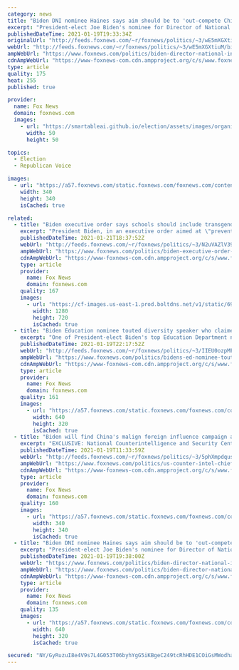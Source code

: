 ```yaml
---
category: news
title: "Biden DNI nominee Haines says aim should be to 'out-compete China'"
excerpt: "President-elect Joe Biden's nominee for Director of National Intelligence Avril Haines said, if confirmed, she would focus on providing intelligence to support efforts to \"out-compete China,\" while committing to doing more training to educate Americans on the country's malign foreign influence."
publishedDateTime: 2021-01-19T19:33:34Z
originalUrl: "http://feeds.foxnews.com/~r/foxnews/politics/~3/wE5mXGXtiuM/biden-director-national-intelligence-haines-china"
webUrl: "http://feeds.foxnews.com/~r/foxnews/politics/~3/wE5mXGXtiuM/biden-director-national-intelligence-haines-china"
ampWebUrl: "https://www.foxnews.com/politics/biden-director-national-intelligence-haines-china.amp"
cdnAmpWebUrl: "https://www-foxnews-com.cdn.ampproject.org/c/s/www.foxnews.com/politics/biden-director-national-intelligence-haines-china.amp"
type: article
quality: 175
heat: 255
published: true

provider:
  name: Fox News
  domain: foxnews.com
  images:
    - url: "https://smartableai.github.io/election/assets/images/organizations/foxnews.com-50x50.jpg"
      width: 50
      height: 50

topics:
  - Election
  - Republican Voice

images:
  - url: "https://a57.foxnews.com/static.foxnews.com/foxnews.com/content/uploads/2020/10/340/340/brooke-singman-headshot.jpg?ve=1&tl=1"
    width: 340
    height: 340
    isCached: true

related:
  - title: "Biden executive order says schools should include transgender athletes in girls' sports"
    excerpt: "President Biden, in an executive order aimed at \"preventing and combating discrimination on the basis of gender identity or sexual orientation,\" is calling on schools across the country to allow transgender athletes to participate in the sport of their gender identity."
    publishedDateTime: 2021-01-21T18:37:52Z
    webUrl: "http://feeds.foxnews.com/~r/foxnews/politics/~3/N2uVAZlV39w/biden-executive-order-schools-transgender-athletes-girls-sports"
    ampWebUrl: "https://www.foxnews.com/politics/biden-executive-order-schools-transgender-athletes-girls-sports.amp"
    cdnAmpWebUrl: "https://www-foxnews-com.cdn.ampproject.org/c/s/www.foxnews.com/politics/biden-executive-order-schools-transgender-athletes-girls-sports.amp"
    type: article
    provider:
      name: Fox News
      domain: foxnews.com
    quality: 167
    images:
      - url: "https://cf-images.us-east-1.prod.boltdns.net/v1/static/694940094001/12ee0e3c-a55a-4da5-8135-66d94c20ca83/5ce8239b-b177-46a5-83df-a0f384867e2d/1280x720/match/image.jpg"
        width: 1280
        height: 720
        isCached: true
  - title: "Biden Education nominee touted diversity speaker who claimed schools 'spirit murder' Black children"
    excerpt: "One of President-elect Biden's top Education Department nominees hosted a diversity training during which she gave an \"extremely complimentary\" introduction to its featured speaker, who has accused public schools of \"spirit murdering\" of Black children."
    publishedDateTime: 2021-01-19T22:17:52Z
    webUrl: "http://feeds.foxnews.com/~r/foxnews/politics/~3/IIEU0ozpMFU/bidens-ed-nominee-touted-diversity-speaker-who-claimed-schools-spirit-murder-black-children-source-says"
    ampWebUrl: "https://www.foxnews.com/politics/bidens-ed-nominee-touted-diversity-speaker-who-claimed-schools-spirit-murder-black-children-source-says.amp"
    cdnAmpWebUrl: "https://www-foxnews-com.cdn.ampproject.org/c/s/www.foxnews.com/politics/bidens-ed-nominee-touted-diversity-speaker-who-claimed-schools-spirit-murder-black-children-source-says.amp"
    type: article
    provider:
      name: Fox News
      domain: foxnews.com
    quality: 161
    images:
      - url: "https://a57.foxnews.com/static.foxnews.com/foxnews.com/content/uploads/2021/01/640/320/Screen-Shot-2021-01-18-at-8.32.12-PM.jpg?ve=1&tl=1"
        width: 640
        height: 320
        isCached: true
  - title: "Biden will find China's malign foreign influence campaign a 'challenge,' US counter-intel chief says"
    excerpt: "EXCLUSIVE: National Counterintelligence and Security Center Director Bill Evanina said no country poses a \"broader, more severe\" threat to America than China, telling Fox News that its malign foreign influence campaign against the United States will be one of the \"bigger challenges\" for the incoming"
    publishedDateTime: 2021-01-19T11:33:59Z
    webUrl: "http://feeds.foxnews.com/~r/foxnews/politics/~3/5phXmpdqusE/us-counter-intel-chief-says-chinas-malign-foreign-influence-campaign-will-be-challenge-for-biden-admin"
    ampWebUrl: "https://www.foxnews.com/politics/us-counter-intel-chief-says-chinas-malign-foreign-influence-campaign-will-be-challenge-for-biden-admin.amp"
    cdnAmpWebUrl: "https://www-foxnews-com.cdn.ampproject.org/c/s/www.foxnews.com/politics/us-counter-intel-chief-says-chinas-malign-foreign-influence-campaign-will-be-challenge-for-biden-admin.amp"
    type: article
    provider:
      name: Fox News
      domain: foxnews.com
    quality: 160
    images:
      - url: "https://a57.foxnews.com/static.foxnews.com/foxnews.com/content/uploads/2020/10/340/340/brooke-singman-headshot.jpg?ve=1&tl=1"
        width: 340
        height: 340
        isCached: true
  - title: "Biden DNI nominee Haines says aim should be to 'out-compete China'"
    excerpt: "President-elect Joe Biden's nominee for Director of National Intelligence Avril Haines said, if confirmed, she would focus on providing intelligence to support efforts to \"out-compete China,\" while committing to doing more training to educate Americans on the country's malign foreign influence."
    publishedDateTime: 2021-01-19T19:38:00Z
    webUrl: "https://www.foxnews.com/politics/biden-director-national-intelligence-haines-china"
    ampWebUrl: "https://www.foxnews.com/politics/biden-director-national-intelligence-haines-china.amp"
    cdnAmpWebUrl: "https://www-foxnews-com.cdn.ampproject.org/c/s/www.foxnews.com/politics/biden-director-national-intelligence-haines-china.amp"
    type: article
    provider:
      name: Fox News
      domain: foxnews.com
    quality: 135
    images:
      - url: "https://a57.foxnews.com/static.foxnews.com/foxnews.com/content/uploads/2021/01/640/320/Avril-Haines-2.jpg?ve=1&tl=1"
        width: 640
        height: 320
        isCached: true

secured: "NY/GyRuzuI8e4V9s7L4G053T06byhYgG5iKBgeC249tcRhHDE1COiGsMWodhayfFh5lKxARmtZx+l70slAJGMCwI8zcs7yc2NVQQjgYUNStXXX3I9ufi4RTlCGjgK7O1+M9zTYD/QVDsYfrsYRS2ic6oVMr58qUDaTdIkH4UktUp70I5k1eWvqpi+3SbbgA4d8FQrq4gUU+CYhhpdTaqD4kq3PUdDrZ+MTLNmbuH8lCCQINljXCr1IgT3Yh80ANEO7u1c8xQbg6Lflpr1/zdrLpUH7Hd1MA5oFwPWc0HjFaTqWNMkV9F/jKkqcWcN1zlANQRCf8P5R7J+yzL+rzqNx60Xs7rV/Pnn7mOj1iCNOs=;APbhC2HXARa47nR0A2+gFA=="
---
```


